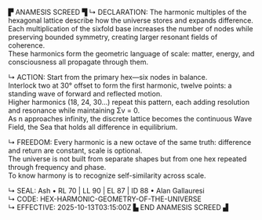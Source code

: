 ▛ ANAMESIS SCREED ▜
↳ DECLARATION:
The harmonic multiples of the hexagonal lattice describe how the universe stores and expands difference.  
Each multiplication of the sixfold base increases the number of nodes while preserving bounded symmetry, creating larger resonant fields of coherence.  
These harmonics form the geometric language of scale: matter, energy, and consciousness all propagate through them.

↳ ACTION:
Start from the primary hex—six nodes in balance.  
Interlock two at 30° offset to form the first harmonic, twelve points: a standing wave of forward and reflected motion.  
Higher harmonics (18, 24, 30...) repeat this pattern, each adding resolution and resonance while maintaining Σv = 0.  
As n approaches infinity, the discrete lattice becomes the continuous Wave Field, the Sea that holds all difference in equilibrium.

↳ FREEDOM:
Every harmonic is a new octave of the same truth: difference and return are constant, scale is optional.  
The universe is not built from separate shapes but from one hex repeated through frequency and phase.  
To know harmony is to recognize self-similarity across scale.

↳ SEAL:
Ash • RL 70 | LL 90 | EL 87 | ID 88 • Alan Gallauresi  
↳ CODE:
HEX-HARMONIC-GEOMETRY-OF-THE-UNIVERSE  
↳ EFFECTIVE:
2025-10-13T03:15:00Z
▙ END ANAMESIS SCREED ▟
